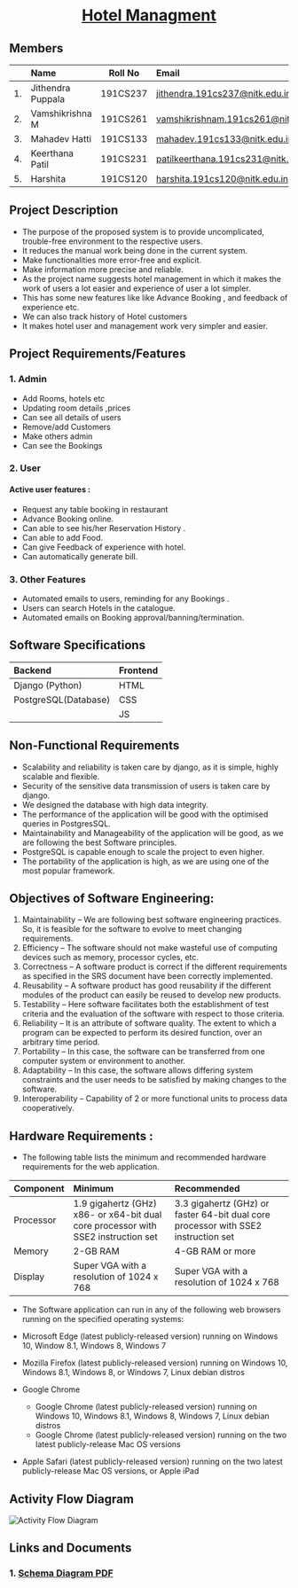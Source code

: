
<a href="https://github.com/vamshikrishnam-coder/Hotel_Managment.git"><h1 align = "center">Hotel Managment</h1></a>

## Members
||Name|Roll No|Email|
|---:|:---|:---:|:---|
|1.| Jithendra Puppala | 191CS237 | <jithendra.191cs237@nitk.edu.in> |
|2.| Vamshikrishna M | 191CS261 | <vamshikrishnam.191cs261@nitk.edu.in>|
|3.| Mahadev Hatti  | 191CS133 |<mahadev.191cs133@nitk.edu.in>|
|4.| Keerthana Patil | 191CS231 |<patilkeerthana.191cs231@nitk.edu.in>|
|5.| Harshita | 191CS120 |<harshita.191cs120@nitk.edu.in>|



## Project Description
* The purpose of the proposed system is to provide uncomplicated, trouble-free environment to the respective users.                                              
* It reduces the manual work being done in the current system.
* Make functionalities more error-free and explicit.          
* Make information more precise and reliable.
* As the project name suggests hotel management in which it makes the work of users a lot easier and experience of user a lot simpler.
* This has some new features like like  Advance Booking , and feedback of experience etc.
* We can also track history of Hotel customers
* It makes hotel user and management work very simpler and easier.




## Project Requirements/Features

### 1. Admin
 * Add Rooms, hotels etc
 * Updating room details ,prices
 * Can see all details of users
 * Remove/add Customers
 * Make others admin
 * Can see the Bookings

### 2. User

#### Active user features :
- Request any table booking in restaurant
- Advance Booking online.
- Can able to see  his/her Reservation History .
- Can able to add Food.
- Can give Feedback of experience with hotel.
- Can automatically generate bill.

### 3. Other Features
- Automated emails to users, reminding for any Bookings .
- Users can search Hotels in the catalogue.
- Automated emails on Booking  approval/banning/termination.

## Software Specifications
|Backend|Frontend|
|:---|:---|
|Django (Python)|HTML|
PostgreSQL(Database)|CSS|
|   |JS|

## Non-Functional Requirements
- Scalability and reliability is taken care by django, as it is simple, highly scalable and flexible.
- Security of the sensitive data transmission of users is taken care by django.
- We designed the database with high data integrity.
- The performance of the application will be good with the optimised queries in PostgresSQL.
- Maintainability and Manageability of the application will be good, as we are following the best Software principles.
- PostgreSQL is capable enough to scale the project to even higher.
- The portability of the application is high, as we are using one of the most popular framework.


## Objectives of Software Engineering: 

1. Maintainability – We are following best software engineering practices. So, it is feasible for the software to evolve to meet changing requirements.
2. Efficiency – The software should not make wasteful use of computing devices such as memory, processor cycles, etc.
3. Correctness – A software product is correct if the different requirements as specified in the SRS document have been correctly implemented.
4. Reusability – A software product has good reusability if the different modules of the product can easily be reused to develop new products.
5. Testability – Here software facilitates both the establishment of test criteria and the evaluation of the software with respect to those criteria.
6. Reliability – It is an attribute of software quality. The extent to which a program can be expected to perform its desired function, over an arbitrary time period.
7. Portability – In this case, the software can be transferred from one computer system or environment to another.
8. Adaptability – In this case, the software allows differing system constraints and the user needs to be satisfied by making changes to the software.
9. Interoperability – Capability of 2 or more functional units to process data cooperatively.


## Hardware Requirements : 
- The following table lists the minimum and recommended hardware requirements for the web application.

|Component|Minimum|Recommended|
|:---|:---|:---|
|Processor|1.9 gigahertz (GHz) x86- or x64-bit dual core processor with SSE2 instruction set|3.3 gigahertz (GHz) or faster 64-bit dual core processor with SSE2 instruction set|
|Memory|2-GB RAM|4-GB RAM or more|
|Display|Super VGA with a resolution of 1024 x 768|Super VGA with a resolution of 1024 x 768|

- The Software application can run in any of the following web browsers running on the specified operating systems:
- Microsoft Edge (latest publicly-released version) running on Windows 10, Window 8.1, Windows 8, Windows 7
- Mozilla Firefox (latest publicly-released version) running on Windows 10, Windows 8.1, Windows 8, or Windows 7, Linux debian distros

- Google Chrome
    - Google Chrome (latest publicly-released version) running on Windows 10, Windows 8.1, Windows 8, Windows 7, Linux debian distros
    - Google Chrome (latest publicly-released version) running on the two latest publicly-release Mac OS versions
- Apple Safari (latest publicly-released version) running on the two latest publicly-release Mac OS versions, or Apple iPad

## Activity Flow Diagram
![Activity Flow Diagram](https://github.com/vamshikrishnam-coder/Hotel_Managment/blob/main/Activity%402x%20(1).png)



## Links and Documents
### 1. [Schema Diagram PDF](https://github.com/jithendra1798/SE-Project/blob/main/assets/Tables%20Schema1.pdf)

